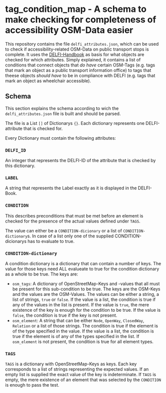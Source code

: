 # tag_condition_map - A schema to make checking for completeness of accessibility OSM-Data easier

This repository contains the file `delfi_attributes.json`, which can be used to check if accessibility-related OSM-Data on public transport stops is complete. It uses the [DELFI-Handbook](https://www.delfi.de/media/delfi_handbuch_barrierefreie_reiseketten_1._auflage_mai_2018.pdf) as basis for what objects are checked for which attributes. Simply explained, it contains a list of conditions that connect objects that _do have_ certain OSM-Tags (e.g. tags that mark an object as a public transport information office) to tags that theese objects _should have_ to be in compliance with DELFI (e.g. tags that mark an object as wheelchair accessible).

## Schema
This section explains the schema according to wich the `delfi_attributes.json` file is built and should be parsed.

The file is a List `[]` of Dictionarys `{}`. Each dictionary represents one DELFI-attribute that is checked for.

Every Dictionary must contain the following attributes:

### `DELFI_ID`

An integer that represents the DELFI-ID of the attribute that is checked by this dictionary. 


### `LABEL`

A string that represents the Label exactly as it is displayed in the DELFI-Book.

### `CONDITION`

This describes preconditions that must be met before an element is checked for the presence of the actual values defined under `TAGS`.

The value can either be a `CONDITION-dicionary` or a list of `CONDITION-dictionary`s. In case of a list only one of the supplied CONDITION-dicionarys has to evaluate to true.


### `CONDITION-dictionary`

A condition dictionary is a dictionary that can contain a number of keys. The value for those keys need ALL evalueate to true for the condition dictionary as a whole to be true. The keys are:
* `osm_tags`: A dictionary of OpenStreetMap-Keys and -values that all must be present for this sub-condition to be true. The keys are the OSM-Keys and the values are the OSM-Values. The values can be either a string, a list of strings, `true` or `false`. If the value is a list, the condition is true if any of the values in the list is present. If the value is `true`, the mere existence of the key is enough for the condition to be true. If the value is `false`, the condition is true if the key is not present.
* `osm_element`: A string that can be either `Node`, `OpenWay`, `ClosedWay`, `Relation` or a list of those strings. The condition is true if the element is of the type specified in the value. If the value is a list, the condition is true if the element is of any of the types specified in the list. If `osm_element` is not present, the condition is true for all element types.

### `TAGS`

`TAGS` is a dictionary with OpenStreetMap-Keys as keys. Each key corresponds to a list of strings representing the expected values. If an empty list is supplied the exact value of the key is indeterminate. If `TAGS` is empty, the mere existence of an element that was selected by the `CONDITION` is enough to pass the test.
